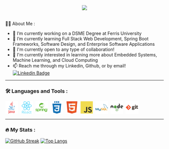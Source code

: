 
<div id = "header" align= "center">
  <img src ="https://media.giphy.com/media/v1.Y2lkPTc5MGI3NjExcTgxNnk0bHljMW84MWI0cXhqbDgxdXphOGwwOTAwNWFxbzVqNm94eiZlcD12MV9pbnRlcm5hbF9naWZfYnlfaWQmY3Q9Zw/h408T6Y5GfmXBKW62l/giphy.gif">
</div>

<div id="badges" align= "center">
  <img src="https://komarev.com/ghpvc/?username=catpho&style=flat-square&color=blue" alt=""/>
</div>

:woman_technologist: About Me :

- 🔭 I’m currently working on a DSME Degree at Ferris University
- 🌱 I’m currently learning Full Stack Web Development, Spring Boot Frameworks, Software Design, and Enterprise Software Applications
- 👯 I'm currently open to any type of collaboration!
- 🤔 I'm currently interested in learning more about Embedded Systems, Machine Learning, and Cloud Computing 
- 📫 Reach me through my Linkedin, Github, or by email! [![Linkedin Badge](https://img.shields.io/badge/-LinkedIn-blue?style=flat&logo=Linkedin&logoColor=white)](https://www.linkedin.com/in/cathy-phan-62467b29b/)

---

### :hammer_and_wrench: Languages and Tools :
<div>
  <img src="https://github.com/devicons/devicon/blob/master/icons/java/java-original-wordmark.svg" title="Java" alt="Java" width="40" height="40"/>&nbsp;
  <img src="https://github.com/devicons/devicon/blob/master/icons/react/react-original-wordmark.svg" title="React" alt="React" width="40" height="40"/>&nbsp;
  <img src="https://github.com/devicons/devicon/blob/master/icons/spring/spring-original-wordmark.svg" title="Spring" alt="Spring" width="40" height="40"/>&nbsp;
  <img src="https://github.com/devicons/devicon/blob/master/icons/css3/css3-plain-wordmark.svg"  title="CSS3" alt="CSS" width="40" height="40"/>&nbsp;
  <img src="https://github.com/devicons/devicon/blob/master/icons/html5/html5-original.svg" title="HTML5" alt="HTML" width="40" height="40"/>&nbsp;
  <img src="https://github.com/devicons/devicon/blob/master/icons/javascript/javascript-original.svg" title="JavaScript" alt="JavaScript" width="40" height="40"/>&nbsp;
  <img src="https://github.com/devicons/devicon/blob/master/icons/mysql/mysql-original-wordmark.svg" title="MySQL"  alt="MySQL" width="40" height="40"/>&nbsp;
  <img src="https://github.com/devicons/devicon/blob/master/icons/nodejs/nodejs-original-wordmark.svg" title="NodeJS" alt="NodeJS" width="40" height="40"/>&nbsp;
  <img src="https://github.com/devicons/devicon/blob/master/icons/git/git-original-wordmark.svg" title="Git" **alt="Git" width="40" height="40"/>
</div>

---

### :fire: My Stats :
[![GitHub Streak](http://github-readme-streak-stats.herokuapp.com?user=catpho&theme=dark&background=000000)](https://git.io/streak-stats)
[![Top Langs](https://github-readme-stats.vercel.app/api/top-langs/?username=catpho&layout=compact&theme=vision-friendly-dark)](https://github.com/anuraghazra/github-readme-stats)




<!--
**catpho/catpho** is a ✨ _special_ ✨ repository because its `README.md` (this file) appears on your GitHub profile.

Here are some ideas to get you started:

- 🔭 I’m currently working on ...
- 🌱 I’m currently learning ...
- 👯 I’m looking to collaborate on ...
- 🤔 I’m looking for help with ...
- 💬 Ask me about ...
- 📫 How to reach me: ...
- 😄 Pronouns: ...
- ⚡ Fun fact: ...
-->
